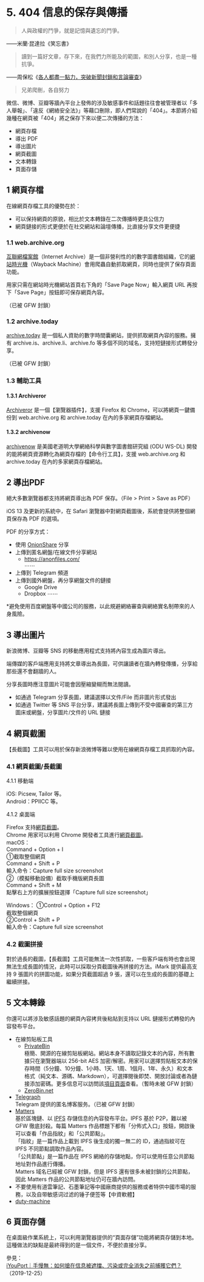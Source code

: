 # 5. 404 信息的保存與傳播



> 人與政權的鬥爭，就是記憶與遺忘的鬥爭。

——米蘭·昆達拉《笑忘書》

> 讀到一篇好文章，存下來，在我們力所能及的範圍，和別人分享，也是一種抗爭。

——周保松《[各人都盡一點力，突破新聞封鎖和言論審查](https://matters.news/@pochungchow/各人都盡一點力-突破新聞封鎖和言論審查-zdpuAymxeL2pdheUTByCF3Ju4UXR7LG1yBJsoaUXjAiNPitiv)》

> 兄弟爬刪，各自努力

微信、微博、豆瓣等牆內平台上發佈的涉及敏感事件和話題往往會被管理者以「多人舉報」、「違反《網絡安全法》」等藉口刪除，即人們常說的「404」。本節將介紹幾種在網頁被「404」將之保存下來以便二次傳播的方法：

- 網頁存檔
- 導出 PDF
- 導出圖片
- 網頁截圖
- 文本轉錄
- 頁面存儲

## 1 網頁存檔

在線網頁存檔工具的優勢在於：
- 可以保持網頁的原貌，相比於文本轉錄在二次傳播時更具公信力
- 網頁鏈接的形式更便於在社交網站和論壇傳播，比直接分享文件更便捷

### 1.1 web.archive.org

[互聯網檔案館](https://archive.org/)（Internet Archive）是一個非營利性的的數字圖書館組織，它的[網站時光機](https://web.archive.org/)（Wayback Machine）會用爬蟲自動抓取網頁，同時也提供了保存頁面功能。

用家只需在網站時光機網站首頁右下角的「Save Page Now」輸入網頁 URL 再按下「Save Page」按鈕即可保存網頁內容。

（已被 GFW 封鎖）

### 1.2 archive.today

[archive.today](https://archive.today/) 是一個私人資助的數字時間囊網站，提供抓取網頁內容的服務。擁有 archive.is、archive.li、archive.fo 等多個不同的域名，支持短鏈接形式轉發分享。

（已被 GFW 封鎖）

### 1.3 輔助工具

#### 1.3.1 Archiveror  
[Archiveror](https://github.com/rahiel/archiveror) 是一個【瀏覽器插件】，支援 Firefox 和 Chrome，可以將網頁一鍵備份到 web.archive.org 和 archive.today 在內的多家網頁存檔網站。

#### 1.3.2 archivenow  
[archivenow](https://github.com/oduwsdl/archivenow) 是美國老道明大學網絡科學與數字圖書館研究組 (ODU WS-DL) 開發的能將網頁資源轉化為網頁存檔的【命令行工具】，支援 web.archive.org 和 archive.today 在內的多家網頁存檔網站。



## 2 導出PDF

絕大多數瀏覽器都支持將網頁導出為 PDF 保存。（File > Print > Save as PDF）

iOS 13 及更新的系統中，在 Safari 瀏覽器中對網頁截圖後，系統會提供將整個網頁保存為 PDF 的選項。

PDF 的分享方式：
- 使用 [OnionShare](https://onionshare.org/) 分享
- 上傳到匿名網盤/在線文件分享網站
  - https://anonfiles.com/  
    ⋯⋯
- 上傳到 Telegram 頻道
- 上傳到國外網盤，再分享網盤文件的鏈接
  - Google Drive
  - Dropbox 
    ⋯⋯

*避免使用百度網盤等中國公司的服務，以此規避網絡審查與網絡實名制帶來的人身風險。

## 3 導出圖片

新浪微博、豆瓣等 SNS 的移動應用程式支持將內容生成為圖片導出。  

端傳媒的客戶端應用支持將文章導出為長圖，可供讓讀者在牆內轉發傳播，分享給那些還不會翻牆的人。  

分享長圖時應注意圖片可能會因壓縮變糊而無法閱讀。

- 如通過 Telegram 分享長圖，建議選擇以文件/File 而非圖片形式發出
- 如通過 Twitter 等 SNS 平台分享，建議將長圖上傳到不受中國審查的第三方圖床或網盤，分享圖片/文件的 URL 鏈接



## 4 網頁截圖

【長截圖】工具可以用於保存新浪微博等難以使用在線網頁存檔工具抓取的內容。

### 4.1 網頁截圖/長截圖

4.1.1 移動端

iOS: Picsew, Tailor 等。  
Android：PPIICC 等。

4.1.2 桌面端  

Firefox 支持[網頁截圖](https://support.mozilla.org/en-US/kb/firefox-screenshots)。  
Chrome 用家可以利用 Chrome 開發者工具進行[網頁截圖](https://archive.is/7eTlG)。  
macOS：  
Command + Option + I  
①截取整個網頁  
Command + Shift + P   
輸入命令：Capture full size screenshot  
②（模擬移動設備）截取手機版網頁長圖  
Command + Shift + M  
點擊右上方的擴展按鈕選擇「Capture full size screenshot」

Windows：
①Control + Option + F12  
截取整個網頁  
②Control + Shift + P  
輸入命令：Capture full size screenshot

### 4.2 截圖拼接

對於過長的截圖，【長截圖】工具可能無法一次性抓取，一些客戶端有時也會出現無法生成長圖的情況，此時可以採取分頁截圖後再拼接的方法。iMark 提供最高支持 9 張圖片的拼圖功能，如果分頁截圖超過 9 張，還可以在生成的長圖的基礎上繼續拼接。



## 5 文本轉錄

你還可以將涉及敏感話題的網頁內容拷貝後粘貼到支持以 URL 鏈接形式轉發的內容發布平台。  

- 在線剪貼板工具  
  - [PrivateBin](https://privatebin.net/)  
    極簡、開源的在線剪貼板網站。網站本身不讀取記錄文本的內容，所有數據只在瀏覽器端以 256-bit AES 加密/解密。用家可以選擇剪貼板文本的保存時間（5分鐘、10分鐘、1小時、1天、1周、1個月、1年、永久）和文本格式（純文本、源碼、Markdown），可選擇閱後即焚、開放討論或者為鏈接添加密碼。更多信息可以訪問該[項目頁面](https://privatebin.info/)查看。（暫時未被 GFW 封鎖）  
  - [ZeroBin.net](https://zerobin.net/)
- [Telegraph](https://telegra.ph/)  
  Telegram 提供的匿名博客服务。（已被 GFW 封鎖）  
- [Matters](https://matters.news)   
  基於區塊鏈、以 [IPFS](https://ipfs.io/) 存儲信息的內容發布平台。IPFS 基於 P2P，難以被 GFW 徹底封殺。每篇 Matters 作品標題下都有「分佈式入口」按鈕，開啟後可以查看「作品指紋」和「公共節點」。  
  「指紋」是一篇作品上載到 IPFS 後生成的獨一無二的 ID，通過指紋可在 IPFS 不同節點調取作品內容。   
  「公共節點」是一篇作品在 IPFS 網絡的存儲地點，你可以使用任意公共節點地址對作品進行傳播。   
  Matters 域名已經被 GFW 封鎖，但是 IPFS 還有很多未被封鎖的公共節點，因此 Matters 作品的公共節點地址仍可在牆內訪問。  
- 不要使用有道雲筆記、石墨筆記等中國廠商提供的服務或者特供中國市場的服務，以及自带敏感词过滤的锤子便签等【中資軟體】  
- [duty-machine](https://github.com/dutymachine/duty-machine-action)  


## 6 頁面存儲

在桌面級作業系統上，可以利用瀏覽器提供的“頁面存儲”功能將網頁存儲到本地。這種做法的缺點是最終得到的是一個文件，不便於直接分享。



參見：  
[iYouPort｜手慢無：如何搶在信息被遮擋、污染或完全消失之前捕獲它們？](https://www.iyouport.org/%e6%89%8b%e6%85%a2%e6%97%a0%ef%bc%9a%e5%a6%82%e4%bd%95%e6%8a%a2%e5%9c%a8%e4%bf%a1%e6%81%af%e8%a2%ab%e9%81%ae%e6%8c%a1%e3%80%81%e6%b1%a1%e6%9f%93%e6%88%96%e5%ae%8c%e5%85%a8%e6%b6%88%e5%a4%b1%e4%b9%8b/)（2019-12-25）

